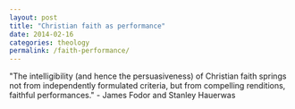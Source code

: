```yaml
---
layout: post
title: "Christian faith as performance"
date: 2014-02-16
categories: theology
permalink: /faith-performance/
---
```


"The intelligibility (and hence the persuasiveness) of Christian faith springs not from independently formulated criteria, but from compelling renditions, faithful performances." - James Fodor and Stanley Hauerwas